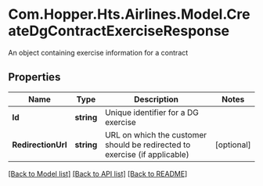 # Com.Hopper.Hts.Airlines.Model.CreateDgContractExerciseResponse
An object containing exercise information for a contract

## Properties

Name | Type | Description | Notes
------------ | ------------- | ------------- | -------------
**Id** | **string** | Unique identifier for a DG exercise | 
**RedirectionUrl** | **string** | URL on which the customer should be redirected to exercise (if applicable) | [optional] 

[[Back to Model list]](../../README.md#documentation-for-models) [[Back to API list]](../../README.md#documentation-for-api-endpoints) [[Back to README]](../../README.md)


